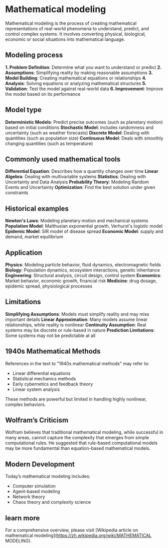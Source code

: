 # Mathematical modeling

Mathematical modeling is the process of creating mathematical representations of real-world phenomena to understand, predict, and control complex systems. It involves converting physical, biological, economic or social situations into mathematical language.

## Modeling process

**1. Problem Definition**: Determine what you want to understand or predict
**2. Assumptions**: Simplifying reality by making reasonable assumptions
**3. Model Building**: Creating mathematical equations or relationships
**4. Analysis**: Solving equations or analyzing mathematical structures
**5. Validation**: Test the model against real-world data
**6. Improvement**: Improve the model based on its performance

## Model type

**Deterministic Models**: Predict precise outcomes (such as planetary motion) based on initial conditions
**Stochastic Model**: includes randomness and uncertainty (such as weather forecasts)
**Discrete Model**: Dealing with quantities (such as population size)
**Continuous Model**: Deals with smoothly changing quantities (such as temperature)

## Commonly used mathematical tools

**Differential Equation**: Describes how a quantity changes over time
**Linear Algebra**: Dealing with multivariable systems
**Statistics**: Dealing with Uncertainty and Data Analysis
**Probability Theory**: Modeling Random Events and Uncertainty
**Optimization**: Find the best solution under given constraints

## Historical examples

**Newton's Laws**: Modeling planetary motion and mechanical systems
**Population Model**: Malthusian exponential growth, Verhurst's logistic model
**Epidemic Model**: SIR model of disease spread
**Economic Model**: supply and demand, market equilibrium

## Application

**Physics**: Modeling particle behavior, fluid dynamics, electromagnetic fields
**Biology**: Population dynamics, ecosystem interactions, genetic inheritance
**Engineering**: Structural analysis, circuit design, control system
**Economics**: Market behavior, economic growth, financial risk
**Medicine**: drug dosage, epidemic spread, physiological processes

## Limitations

**Simplifying Assumptions**: Models must simplify reality and may miss important details
**Linear Approximation**: Many models assume linear relationships, while reality is nonlinear
**Continuity Assumption**: Real systems may be discrete or rule-based in nature
**Prediction Limitations**: Some systems may not be predictable at all

## 1940s Mathematical Methods

References in the text to "1940s mathematical methods" may refer to:
- Linear differential equations
- Statistical mechanics methods
- Early cybernetics and feedback theory
- Linear system analysis

These methods are powerful but limited in handling highly nonlinear, complex behaviors.

## Wolfram’s Criticism

Wolfram believes that traditional mathematical modeling, while successful in many areas, cannot capture the complexity that emerges from simple computational rules. He suggested that rule-based computational models may be more fundamental than equation-based mathematical models.

## Modern Development

Today’s mathematical modeling includes:
- Computer simulation
- Agent-based modeling
- Network theory
- Chaos theory and complexity science

## learn more

For a comprehensive overview, please visit [Wikipedia article on mathematical modeling](https://zh.wikipedia.org/wiki/MATHEMATICAL MODELING).